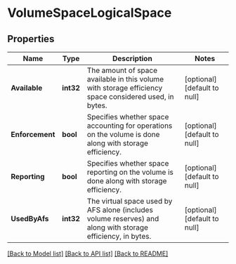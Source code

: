 # VolumeSpaceLogicalSpace

## Properties
Name | Type | Description | Notes
------------ | ------------- | ------------- | -------------
**Available** | **int32** | The amount of space available in this volume with storage efficiency space considered used, in bytes. | [optional] [default to null]
**Enforcement** | **bool** | Specifies whether space accounting for operations on the volume is done along with storage efficiency. | [optional] [default to null]
**Reporting** | **bool** | Specifies whether space reporting on the volume is done along with storage efficiency. | [optional] [default to null]
**UsedByAfs** | **int32** | The virtual space used by AFS alone (includes volume reserves) and along with storage efficiency, in bytes. | [optional] [default to null]

[[Back to Model list]](../README.md#documentation-for-models) [[Back to API list]](../README.md#documentation-for-api-endpoints) [[Back to README]](../README.md)


